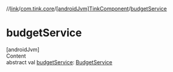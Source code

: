 //[link](../../index.md)/[com.tink.core](../index.md)/[[androidJvm]TinkComponent](index.md)/[budgetService](budget-service.md)



# budgetService  
[androidJvm]  
Content  
abstract val [budgetService](budget-service.md): [BudgetService](../../com.tink.service.budget/[android-jvm]-budget-service/index.md)  



